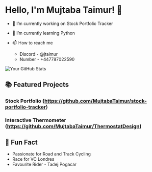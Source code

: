 # Hello, I'm Mujtaba Taimur! 👋

- 🔭 I’m currently working on Stock Portfolio Tracker
- 🌱 I’m currently learning Python

- 📫 How to reach me
  - Discord - @jtaimur
  - Number - +447787022590

![Your GitHub Stats](https://github-readme-stats.vercel.app/api?username=MujtabaTAimur&show_icons=true&theme=radical)

## 📚 Featured Projects

### Stock Portfolio (https://github.com/MujtabaTaimur/stock-portfolio-tracker)


### Interactive Thermometer (https://github.com/MujtabaTaimur/ThermostatDesign)




## 🚀 Fun Fact

- Passionate for Road and Track Cycling
- Race for VC Londres
- Favourite Rider - Tadej Pogacar


